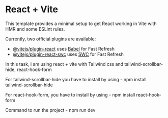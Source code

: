 # React + Vite

This template provides a minimal setup to get React working in Vite with HMR and some ESLint rules.

Currently, two official plugins are available:

- [@vitejs/plugin-react](https://github.com/vitejs/vite-plugin-react/blob/main/packages/plugin-react/README.md) uses [Babel](https://babeljs.io/) for Fast Refresh
- [@vitejs/plugin-react-swc](https://github.com/vitejs/vite-plugin-react-swc) uses [SWC](https://swc.rs/) for Fast Refresh


In this task, i am using react + vite with Tailwind css and tailwind-scrollbar-hide, react-hook-form

For tailwind-scrollbar-hide you have to install by using - npm install tailwind-scrollbar-hide

For react-hook-form, you have to install by using - npm install react-hook-form

Command to run the project - npm run dev